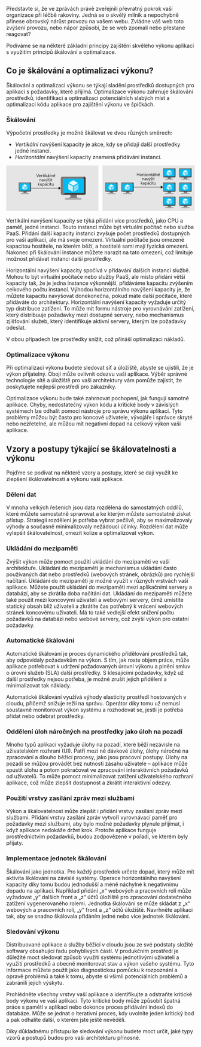 Představte si, že ve zprávách právě zveřejnili převratný pokrok vaší organizace při léčbě rakoviny. Jedná se o skvělý milník a nepochybně přinese obrovský nárůst provozu na vašem webu. Zvládne váš web toto zvýšení provozu, nebo nápor způsobí, že se web zpomalí nebo přestane reagovat?

Podíváme se na některé základní principy zajištění skvělého výkonu aplikací s využitím principů škálování a optimalizace.

## <a name="what-is-scaling-and-performance-optimization"></a>Co je škálování a optimalizaci výkonu?

Škálování a optimalizaci výkonu se týkají sladění prostředků dostupných pro aplikaci s požadavky, které přijímá. Optimalizace výkonu zahrnuje škálování prostředků, identifikaci a optimalizaci potenciálních slabých míst a optimalizaci kódu aplikace pro zajištění výkonu ve špičkách.

### <a name="scaling"></a>Škálování

Výpočetní prostředky je možné škálovat ve dvou různých směrech:

* *Vertikální* navýšení kapacity je akce, kdy se přidají další prostředky jedné instanci.
* *Horizontální* navýšení kapacity znamená přidávání instancí.

![Obrázek znázorňující zvýšení výkonových schopností vertikálním a horizontálním navýšením kapacity virtuálního počítače](../media/scale-up-scale-out.png)

Vertikální navýšení kapacity se týká přidání více prostředků, jako CPU a paměť, jedné instanci. Touto instancí může být virtuální počítač nebo služba PaaS. Přidání další kapacity instanci zvyšuje počet prostředků dostupných pro vaši aplikaci, ale má svoje omezení. Virtuální počítače jsou omezené kapacitou hostitele, na kterém běží, a hostitelé sami mají fyzická omezení. Nakonec při škálování instance můžete narazit na tato omezení, což limituje možnost přidávat instanci další prostředky.

Horizontální navýšení kapacity spočívá v přidávání dalších instancí službě. Mohou to být virtuální počítače nebo služby PaaS, ale místo přidání větší kapacity tak, že je jedna instance výkonnější, přidáváme kapacitu zvýšením celkového počtu instancí. Výhodou horizontálního navýšení kapacity je, že můžete kapacitu navyšovat donekonečna, pokud máte další počítače, které přidáváte do architektury. Horizontální navýšení kapacity vyžaduje určitý typ distribuce zatížení. To může mít formu nástroje pro vyrovnávání zatížení, který distribuuje požadavky mezi dostupné servery, nebo mechanismus zjišťování služeb, který identifikuje aktivní servery, kterým lze požadavky odeslat.

V obou případech lze prostředky snížit, což přináší optimalizaci nákladů.

### <a name="performance-optimization"></a>Optimalizace výkonu

Při optimalizaci výkonu budete sledovat síť a úložiště, abyste se ujistili, že je výkon přijatelný. Obojí může ovlivnit odezvu vaší aplikace. Výběr správné technologie sítě a úložiště pro vaši architektury vám pomůže zajistit, že poskytujete nejlepší prostředí pro zákazníky.

Optimalizace výkonu bude také zahrnovat pochopení, jak fungují samotné aplikace. Chyby, nedostatečný výkon kódu a kritické body v závislých systémech lze odhalit pomocí nástroje pro správu výkonu aplikací. Tyto problémy můžou být často pro koncové uživatele, vývojáře i správce skryté nebo nezřetelné, ale můžou mít negativní dopad na celkový výkon vaší aplikace.

## <a name="scalability-and-performance-patterns-and-practices"></a>Vzory a postupy týkající se škálovatelnosti a výkonu

Pojďme se podívat na některé vzory a postupy, které se dají využít ke zlepšení škálovatelnosti a výkonu vaší aplikace.

### <a name="data-partitioning"></a>Dělení dat

V mnoha velkých řešeních jsou data rozdělená do samostatných oddílů, které můžete samostatně spravovat a ke kterým můžete samostatně získat přístup. Strategii rozdělení je potřeba vybrat pečlivě, aby se maximalizovaly výhody a současně minimalizovaly nežádoucí účinky. Rozdělení dat může vylepšit škálovatelnost, omezit kolize a optimalizovat výkon.

### <a name="caching"></a>Ukládání do mezipaměti

Zvýšit výkon může pomoct použití ukládání do mezipaměti ve vaší architektuře. Ukládání do mezipaměti je mechanismus ukládání často používaných dat nebo prostředků (webových stránek, obrázků) pro rychlejší načítání. Ukládání do mezipaměti je možné využít v různých vrstvách vaší aplikace. Můžete použít ukládání do mezipaměti mezi aplikačními servery a databází, aby se zkrátila doba načítání dat. Ukládání do mezipaměti můžete také použít mezi koncovými uživateli a webovými servery, čímž umístíte statický obsah blíž uživateli a zkrátíte čas potřebný k vrácení webových stránek koncovému uživateli. Má to také vedlejší efekt snížení počtu požadavků na databázi nebo webové servery, což zvýší výkon pro ostatní požadavky.

### <a name="autoscaling"></a>Automatické škálování

Automatické škálování je proces dynamického přidělování prostředků tak, aby odpovídaly požadavkům na výkon. S tím, jak roste objem práce, může aplikace potřebovat k udržení požadovaných úrovní výkonu a plnění smluv o úrovni služeb (SLA) další prostředky. S klesajícími požadavky, když už další prostředky nejsou potřeba, je možné zrušit jejich přidělení a minimalizovat tak náklady.

Automatické škálování využívá výhody elasticity prostředí hostovaných v cloudu, přičemž snižuje režii na správu. Operátor díky tomu už nemusí soustavně monitorovat výkon systému a rozhodovat se, jestli je potřeba přidat nebo odebrat prostředky.

### <a name="decouple-resource-intensive-tasks-as-background-jobs"></a>Oddělení úloh náročných na prostředky jako úloh na pozadí

Mnoho typů aplikací vyžaduje úlohy na pozadí, které běží nezávisle na uživatelském rozhraní (UI). Patří mezi ně dávkové úlohy, úlohy náročné na zpracování a dlouho běžící procesy, jako jsou pracovní postupy. Úlohy na pozadí se můžou provádět bez nutnosti zásahu uživatele – aplikace může spustit úlohu a potom pokračovat ve zpracování interaktivních požadavků od uživatelů. To může pomoct minimalizovat zatížení uživatelského rozhraní aplikace, což může zlepšit dostupnost a zkrátit interaktivní odezvy.

### <a name="use-a-messaging-layer-between-services"></a>Použití vrstvy zasílání zpráv mezi službami

Výkon a škálovatelnost může zlepšit i přidání vrstvy zasílání zpráv mezi službami. Přidání vrstvy zasílání zpráv vytvoří vyrovnávací paměť pro požadavky mezi službami, aby bylo možné požadavky plynule přijímat, i když aplikace nedokáže držet krok. Protože aplikace funguje prostřednictvím požadavků, budou zodpovězené v pořadí, ve kterém byly přijaty.

### <a name="implement-scale-units"></a>Implementace jednotek škálování

Škálování jako jednotka. Pro každý prostředek určete dopad, který může mít aktivita škálování na závislé systémy. Operace horizontálního navýšení kapacity díky tomu budou jednodušší a méně náchylné k negativnímu dopadu na aplikaci. Například přidání „x“ webových a pracovních rolí může vyžadovat „y“ dalších front a „z“ účtů úložiště pro zpracování dodatečného zatížení vygenerovaného rolemi. Jednotka škálování se může skládat z „x“ webových a pracovních rolí, „y“ front a „z“ účtů úložiště. Navrhněte aplikaci tak, aby se snadno škálovala přidáním jedné nebo více jednotek škálování.

### <a name="performance-monitoring"></a>Sledování výkonu

Distribuované aplikace a služby běžící v cloudu jsou ze své podstaty složité softwary obsahující řadu pohyblivých částí. V produkčním prostředí je důležité moct sledovat způsob využití systému jednotlivými uživateli a využití prostředků a obecně monitorovat stav a výkon vašeho systému. Tyto informace můžete použít jako diagnostickou pomůcku k rozpoznání a opravě problémů a také k tomu, abyste si všimli potenciálních problémů a zabránili jejich výskytu.

Prohlédněte všechny vrstvy vaší aplikace a identifikujte a odstraňte kritické body výkonu ve vaší aplikaci. Tyto kritické body může způsobit špatná práce s pamětí v aplikaci nebo dokonce proces přidávání indexů do databáze. Může se jednat o iterativní proces, kdy uvolníte jeden kritický bod a pak odhalíte další, o kterém jste ještě nevěděli.

Díky důkladnému přístupu ke sledování výkonu budete moct určit, jaké typy vzorů a postupů budou pro vaši architekturu přínosné.
